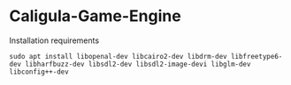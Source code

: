 # Caligula-Game-Engine
Installation requirements
```
sudo apt install libopenal-dev libcairo2-dev libdrm-dev libfreetype6-dev libharfbuzz-dev libsdl2-dev libsdl2-image-devi libglm-dev libconfig++-dev
```
